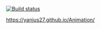 [![Build status](https://ci.appveyor.com/api/projects/status/qx9i2gmm3qhs5y9x/branch/main?svg=true)](https://ci.appveyor.com/project/Yanius27/animation/branch/main)

https://yanius27.github.io/Animation/
